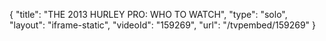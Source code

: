 {
    "title": "THE 2013 HURLEY PRO: WHO TO WATCH",
    "type": "solo",
    "layout": "iframe-static",
    "videoId": "159269",
    "url": "\/tvpembed\/159269"
}